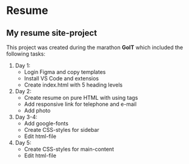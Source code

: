 # Resume
## My resume site-project

This project was created during the marathon **GoIT** which included the following tasks:

1. Day 1:
   * Login Figma and copy templates
   * Install VS Code and extensios
   * Create index.html with 5 heading levels
2. Day 2:
   * Create resume on pure HTML with using tags
   * Add responsive link for telephone and e-mail
   * Add photo
3. Day 3-4:
   * Add google-fonts
   * Create CSS-styles for sidebar
   * Edit html-file
4. Day 5:
   * Create CSS-styles for main-content
   * Edit html-file
